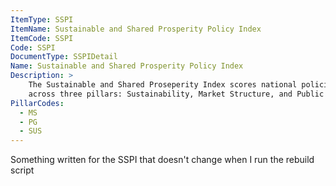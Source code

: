 ```yaml
---
ItemType: SSPI
ItemName: Sustainable and Shared Prosperity Policy Index
ItemCode: SSPI
Code: SSPI
DocumentType: SSPIDetail
Name: Sustainable and Shared Prosperity Policy Index
Description: >
    The Sustainable and Shared Proseperity Index scores national policies
    across three pillars: Sustainability, Market Structure, and Public Goods
PillarCodes:
  - MS
  - PG
  - SUS
---
```

Something written for the SSPI that doesn't change when I run the rebuild script
